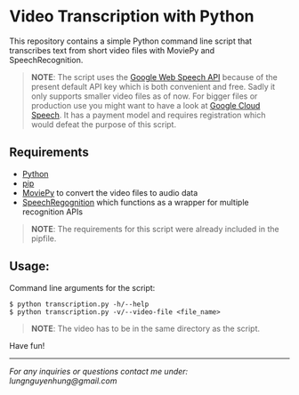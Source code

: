 # Video Transcription with Python

This repository contains a simple Python command line script that transcribes text from short video files with MoviePy and SpeechRecognition.

> **NOTE**: The script uses the [Google Web Speech API](https://wicg.github.io/speech-api) because of the present default API key which is both convenient and free. Sadly it only supports smaller video files as of now. For bigger files or production use you might want to have a look at [Google Cloud Speech](https://cloud.google.com/speech-to-text). It has a payment model and requires registration which would defeat the purpose of this script.

## Requirements

- [Python](https://www.python.org/downloads)
- [pip](https://pip.pypa.io/en/stable/)
- [MoviePy](https://pypi.org/project/moviepy) to convert the video files to audio data
- [SpeechRegognition](https://pypi.org/project/SpeechRecognition) which functions as a wrapper for multiple recognition APIs

> **NOTE**: The requirements for this script were already included in the pipfile.

## Usage:

Command line arguments for the script:

```
$ python transcription.py -h/--help
$ python transcription.py -v/--video-file <file_name>
```

> **NOTE**: The video has to be in the same directory as the script.

Have fun!
___

_For any inquiries or questions contact me under: lungnguyenhung@gmail.com_
